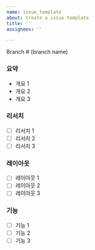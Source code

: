 ```yaml
---
name: issue_template
about: Create a issue template
title: ''
assignees: ''

---
```


Branch # (branch name)

### 요약

* 개요 1
* 개요 2
* 개요 3

### 리서치

* [ ] 리서치 1
* [ ] 리서치 2
* [ ] 리서치 3

### 레이아웃

* [ ] 레이아웃 1
* [ ] 레이아웃 2
* [ ] 레이아웃 3

### 기능

* [ ] 기능 1
* [ ] 기능 2
* [ ] 기능 3
